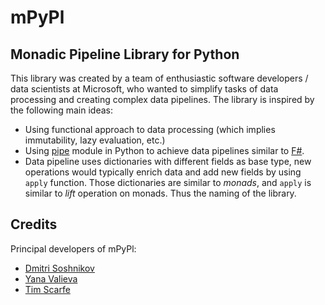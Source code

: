 # mPyPl

## Monadic Pipeline Library for Python

This library was created by a team of enthusiastic software developers / data scientists at Microsoft, who
wanted to simplify tasks of data processing and creating complex data pipelines. The library is inspired
by the following main ideas:

 * Using functional approach to data processing (which implies immutability, lazy evaluation, etc.) 
 * Using [pipe](https://github.com/JulienPalard/Pipe) module in Python to achieve data pipelines similar to 
   [F#](http://fsharp.org).
 * Data pipeline uses dictionaries with different fields as base type, new operations would typically enrich data and add 
   new fields by using `apply` function. Those dictionaries are similar to *monads*, and `apply` is similar to *lift* operation
   on monads. Thus the naming of the library.
   
## Credits

Principal developers of mPyPl:

 * [Dmitri Soshnikov](https://github.com/shwars)
 * [Yana Valieva](https://github.com/vJenny)
 * [Tim Scarfe](https://github.com/ecsplendid)
 